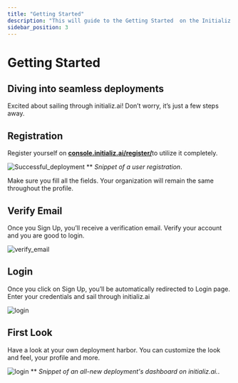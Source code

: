 ```yaml
---
title: "Getting Started"
description: "This will guide to the Getting Started  on the Initializ Console."
sidebar_position: 3
---
```


# Getting Started

## Diving into seamless deployments

Excited about sailing through initializ.ai! Don’t worry, it’s just a few steps away.

## Registration

Register yourself on [**console.initializ.ai/register/**](https://console.initializ.ai/register/)to utilize it completely.

![Successful_deployment](/assets/getting_started/registration.png)
\*\* _Snippet of a user registration_.

Make sure you fill all the fields. Your organization will remain the same throughout the profile.

## Verify Email

Once you Sign Up, you’ll receive a verification email. Verify your account and you are good to login.

![verify_email](/assets/getting_started/verify_email.png)

## Login

Once you click on Sign Up, you’ll be automatically redirected to Login page. Enter your credentials and sail through initializ.ai

![login](/assets/getting_started/login.png)

## First Look

Have a look at your own deployment harbor. You can customize the look and feel, your profile and more.

![login](/assets/getting_started/first_look.png)
\*\* _Snippet of an all-new deployment's dashboard on initializ.ai._.
